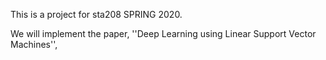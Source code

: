 This is a project for sta208 SPRING 2020.

We will implement the paper, ''Deep Learning using Linear Support Vector Machines'', 
